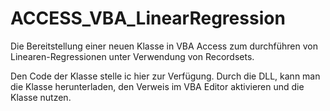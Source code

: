 # ACCESS_VBA_LinearRegression
Die Bereitstellung einer neuen Klasse in VBA Access zum durchführen von Linearen-Regressionen unter Verwendung von Recordsets.

Den Code der Klasse stelle ic hier zur Verfügung. Durch die DLL, kann man die Klasse herunterladen, den Verweis im VBA Editor aktivieren und die Klasse nutzen.
